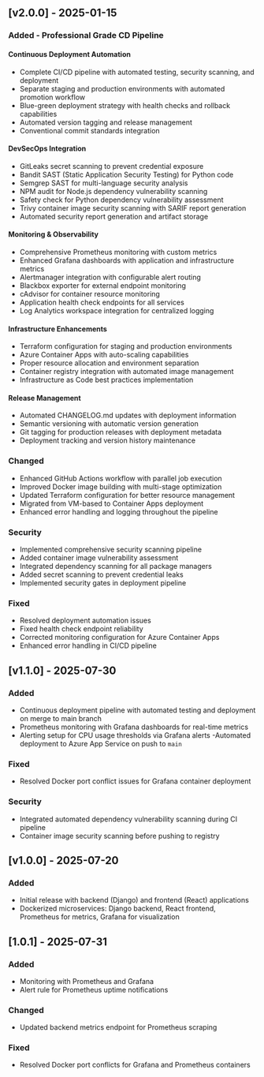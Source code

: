 ## [v2.0.0] - 2025-01-15

### Added - Professional Grade CD Pipeline

#### Continuous Deployment Automation
- Complete CI/CD pipeline with automated testing, security scanning, and deployment
- Separate staging and production environments with automated promotion workflow
- Blue-green deployment strategy with health checks and rollback capabilities
- Automated version tagging and release management
- Conventional commit standards integration

#### DevSecOps Integration
- GitLeaks secret scanning to prevent credential exposure
- Bandit SAST (Static Application Security Testing) for Python code
- Semgrep SAST for multi-language security analysis
- NPM audit for Node.js dependency vulnerability scanning
- Safety check for Python dependency vulnerability assessment
- Trivy container image security scanning with SARIF report generation
- Automated security report generation and artifact storage

#### Monitoring & Observability
- Comprehensive Prometheus monitoring with custom metrics
- Enhanced Grafana dashboards with application and infrastructure metrics
- Alertmanager integration with configurable alert routing
- Blackbox exporter for external endpoint monitoring
- cAdvisor for container resource monitoring
- Application health check endpoints for all services
- Log Analytics workspace integration for centralized logging

#### Infrastructure Enhancements
- Terraform configuration for staging and production environments
- Azure Container Apps with auto-scaling capabilities
- Proper resource allocation and environment separation
- Container registry integration with automated image management
- Infrastructure as Code best practices implementation

#### Release Management
- Automated CHANGELOG.md updates with deployment information
- Semantic versioning with automatic version generation
- Git tagging for production releases with deployment metadata
- Deployment tracking and version history maintenance

### Changed
- Enhanced GitHub Actions workflow with parallel job execution
- Improved Docker image building with multi-stage optimization
- Updated Terraform configuration for better resource management
- Migrated from VM-based to Container Apps deployment
- Enhanced error handling and logging throughout the pipeline

### Security
- Implemented comprehensive security scanning pipeline
- Added container image vulnerability assessment
- Integrated dependency scanning for all package managers
- Added secret scanning to prevent credential leaks
- Implemented security gates in deployment pipeline

### Fixed
- Resolved deployment automation issues
- Fixed health check endpoint reliability
- Corrected monitoring configuration for Azure Container Apps
- Enhanced error handling in CI/CD pipeline

## [v1.1.0] - 2025-07-30

### Added

- Continuous deployment pipeline with automated testing and deployment on merge to main branch
- Prometheus monitoring with Grafana dashboards for real-time metrics
- Alerting setup for CPU usage thresholds via Grafana alerts
  -Automated deployment to Azure App Service on push to `main`

### Fixed

- Resolved Docker port conflict issues for Grafana container deployment

### Security

- Integrated automated dependency vulnerability scanning during CI pipeline
- Container image security scanning before pushing to registry

## [v1.0.0] - 2025-07-20

### Added

- Initial release with backend (Django) and frontend (React) applications
- Dockerized microservices: Django backend, React frontend, Prometheus for metrics, Grafana for visualization

## [1.0.1] - 2025-07-31
### Added
- Monitoring with Prometheus and Grafana
- Alert rule for Prometheus uptime notifications

### Changed
- Updated backend metrics endpoint for Prometheus scraping

### Fixed
- Resolved Docker port conflicts for Grafana and Prometheus containers